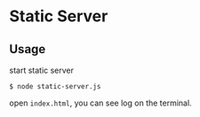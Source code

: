 # Static Server

## Usage

start static server

```
$ node static-server.js
```

open `index.html`, you can see log on the terminal.
